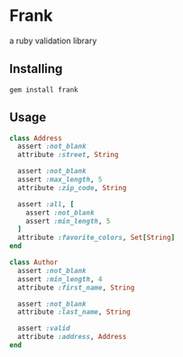 # Frank

a ruby validation library

## Installing

```shell
gem install frank
```

## Usage

```ruby
class Address
  assert :not_blank
  attribute :street, String

  assert :not_blank
  assert :max_length, 5
  attribute :zip_code, String

  assert :all, [
    assert :not_blank
    assert :min_length, 5
  ]
  attribute :favorite_colors, Set[String]
end

class Author
  assert :not_blank
  assert :min_length, 4
  attribute :first_name, String

  assert :not_blank
  attribute :last_name, String

  assert :valid
  attribute :address, Address
end
```
